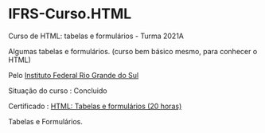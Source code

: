 # IFRS-Curso.HTML
Curso de HTML: tabelas e formulários - Turma 2021A <br>

Algumas tabelas e formulários. (curso bem básico mesmo, para conhecer o HTML)

Pelo <a href="https://moodle.ifrs.edu.br/">Instituto Federal Rio Grande do Sul</a>

Situação do curso : Concluido

Certificado : <a href="https://moodle.ifrs.edu.br/mod/simplecertificate/view.php?id=173024&action=get">HTML: Tabelas e formulários (20 horas)</a>


Tabelas e Formulários. 

